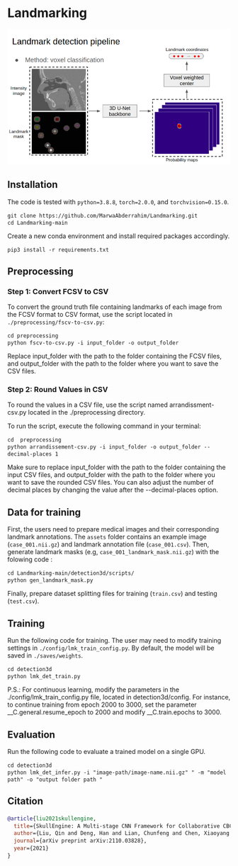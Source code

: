 # Landmarking



<p align="center">
  <img src="./assets/framework.png" alt="drawing", width="700"/>
</p>

## Installation
The code is tested with ``python=3.8.8``, ``torch=2.0.0``, and ``torchvision=0.15.0``.
```
git clone https://github.com/MarwaAbderrahim/Landmarking.git
cd Landmarking-main
```
Create a new conda environment and install required packages accordingly.
```
pip3 install -r requirements.txt
```
## Preprocessing

### Step 1: Convert FCSV to CSV

To convert the ground truth file containing landmarks of each image from the FCSV format to CSV format, use the script located in `./preprocessing/fscv-to-csv.py`:

```
cd preprocessing
python fscv-to-csv.py -i input_folder -o output_folder
```

Replace input_folder with the path to the folder containing the FCSV files, and output_folder with the path to the folder where you want to save the CSV files.

### Step 2: Round Values in CSV

To round the values in a CSV file, use the script named arrandissment-csv.py located in the ./preprocessing directory.

To run the script, execute the following command in your terminal:

```
cd  preprocessing
python arrandissement-csv.py -i input_folder -o output_folder --decimal-places 1
```
Make sure to replace input_folder with the path to the folder containing the input CSV files, and output_folder with the path to the folder where you want to save the rounded CSV files. You can also adjust the number of decimal places by changing the value after the --decimal-places option.


## Data for training
First, the users need to prepare medical images and their corresponding landmark annotations. The ``assets`` folder contains an example image (``case_001.nii.gz``) and landmark annotation file (``case_001.csv``). Then, generate landmark masks (e.g, ``case_001_landmark_mask.nii.gz``) with the folowing code :
```
cd Landmarking-main/detection3d/scripts/
python gen_landmark_mask.py
```

Finally, prepare dataset splitting files for training (``train.csv``) and testing (``test.csv``). 

## Training
Run the following code for training.
The user may need to modify training settings in ``./config/lmk_train_config.py``. By default, the model will be saved in ``./saves/weights``.
```
cd detection3d
python lmk_det_train.py
```
P.S.: For continuous learning, modify the parameters in the ./config/lmk_train_config.py file, located in detection3d/config. For instance, to continue training from epoch 2000 to 3000, set the parameter __C.general.resume_epoch to 2000 and modify __C.train.epochs to 3000.

## Evaluation
Run the following code to evaluate a trained model on a single GPU.
```
cd detection3d
python lmk_det_infer.py -i "image-path/image-name.nii.gz" " -m "model path" -o "output folder path "
``` 

## Citation
```bibtex
@article{liu2021skullengine,
  title={SkullEngine: A Multi-stage CNN Framework for Collaborative CBCT Image Segmentation and Landmark Detection},
  author={Liu, Qin and Deng, Han and Lian, Chunfeng and Chen, Xiaoyang and Xiao, Deqiang and Ma, Lei and Chen, Xu and Kuang, Tianshu and Gateno, Jaime and Yap, Pew-Thian and others},
  journal={arXiv preprint arXiv:2110.03828},
  year={2021}
}
```
